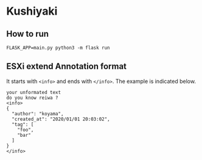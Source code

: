 # Kushiyaki

## How to run

```
FLASK_APP=main.py python3 -m flask run
```

## ESXi extend Annotation format

It starts with `<info>` and ends with `</info>`. The example is indicated below.

```
your unformated text
do you know reiwa ?
<info>
{
  "author": "koyama",
  "created_at": "2020/01/01 20:03:02",
  "tag": [
    "foo",
    "bar"
  ]
}
</info>
```
